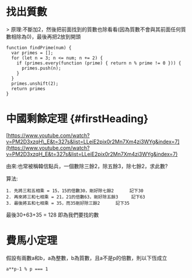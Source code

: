 # 找出質數

&gt; 原理:不斷加2，然後把前面找到的質數也除看看\(因為質數不會與其前面任何質數相除為0\)，最後再把2放到開頭

```
function findPrime(num) {
  var primes = [];
  for (let n = 3; n <= num; n += 2) {
    if (primes.every(function (prime) { return n % prime != 0 })) {
      primes.push(n);
    }
  }
  primes.unshift(2);
  return primes
}
```

# 中國剩餘定理 {#firstHeading}

[https://www.youtube.com/watch?v=PM2D3xzqH\_E&t=327s&list=LLeiE2pix0r2Mn7Xm4zi3WYg&index=7](https://www.youtube.com/watch?v=PM2D3xzqH_E&t=327s&list=LLeiE2pix0r2Mn7Xm4zi3WYg&index=7)

由來:也常被稱韓信點兵，一個數除三餘2，除五餘3，除七餘2，求此數?

算法:

```
1. 先將三和五相乘 = 15，15的倍數30，剛好除七餘2      記下30
2. 再來將三和七相乘 = 21，21的倍數63，剛好除五餘3     記下63
3. 最後將五和七相乘 = 35，而35剛好除三餘2      記下35
```

最後30+63+35 = 128 即為我們要找的數





# 費馬小定理

假設有兩數a和b，a為整數，b為質數，且a不是p的倍數，則以下恆成立

```
a**p-1 % p === 1
```



